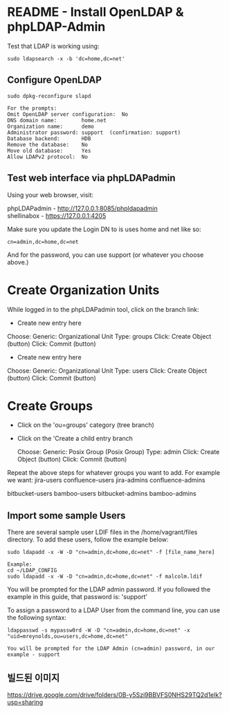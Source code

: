 # README - Install OpenLDAP & phpLDAP-Admin

Test that LDAP is working using:

```
sudo ldapsearch -x -b 'dc=home,dc=net'
```

## Configure OpenLDAP

```
sudo dpkg-reconfigure slapd

For the prompts:
Omit OpenLDAP server configuration:  No
DNS domain name:        home.net
Organization name:      demo
Administrator password: support  (confirmation: support)
Database backend:       HDB
Remove the database:    No
Move old database:      Yes
Allow LDAPv2 protocol:  No
```


## Test web interface via phpLDAPadmin

Using your web browser, visit:


phpLDAPadmin - http://127.0.0.1:8085/phpldapadmin  
shellinabox - https://127.0.0.1:4205  

Make sure you update the Login DN to is uses home and net like so:

```
cn=admin,dc=home,dc=net
```

And for the password, you can use support (or whatever you choose above.)


# Create Organization Units
While logged in to the phpLDAPadmin tool, click on the branch link:

 - Create new entry here

  Choose:  Generic: Organizational Unit
  Type:    groups
  Click:   Create Object (button)
  Click:   Commit (button)


 - Create new entry here

  Choose:  Generic: Organizational Unit
  Type:    users
  Click:   Create Object (button)
  Click:   Commit (button)


# Create Groups

 - Click on the 'ou=groups' category (tree branch)

 - Click on the 'Create a child entry branch

    Choose:  Generic: Posix Group (Posix Group)
    Type:    admin
    Click:   Create Object (button)
    Click:   Commit (button)

Repeat the above steps for whatever groups you want to add.  For example we want:
  jira-users
  confluence-users
  jira-admins
  confluence-admins

  bitbucket-users
  bamboo-users
  bitbucket-admins
  bamboo-admins



## Import some sample Users

There are several sample user LDIF files in the /home/vagrant/files directory.
To add these users, follow the example below:

```
sudo ldapadd -x -W -D "cn=admin,dc=home,dc=net" -f [file_name_here]

Example:
cd ~/LDAP_CONFIG
sudo ldapadd -x -W -D "cn=admin,dc=home,dc=net" -f malcolm.ldif 
```

You will be prompted for the LDAP admin password.  If you followed the example
in this guide, that password is:  'support'

To assign a password to a LDAP User from the command line, you can use the 
following syntax:

```
ldappasswd -s mypassw0rd -W -D "cn=admin,dc=home,dc=net" -x "uid=mreynolds,ou=users,dc=home,dc=net"

You will be prompted for the LDAP Admin (cn=admin) password, in our example - support
```


## 빌드된 이미지

https://drive.google.com/drive/folders/0B-y5Szi9BBVFS0NHS29TQ2d1elk?usp=sharing
